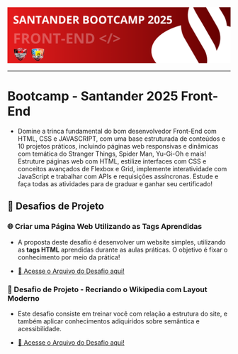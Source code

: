 <img src="./public/SantanderBootcampBanner.png" alt="Santander Bootcamp 2025">

---

# Bootcamp - Santander 2025 Front-End

- <p>Domine a trinca fundamental do bom desenvolvedor Front-End com HTML, CSS e JAVASCRIPT, com uma base estruturada de conteúdos e 10 projetos práticos, incluindo páginas web responsivas e dinâmicas com temática do Stranger Things, Spider Man, Yu-Gi-Oh e mais! Estruture páginas web com HTML, estilize interfaces com CSS e conceitos avançados de Flexbox e Grid, implemente interatividade com JavaScript e trabalhar com APIs e requisições assíncronas. Estude e faça todas as atividades para de graduar e ganhar seu certificado!</p>

## 🚀 Desafios de Projeto

### 🌐 Criar uma Página Web Utilizando as Tags Aprendidas
- A proposta deste desafio é desenvolver um website simples, utilizando as **tags HTML** aprendidas durante as aulas práticas. O objetivo é fixar o conhecimento por meio da prática!

- [📄 Acesse o Arquivo do Desafio aqui!](./Primeiros%20passos%20com%20HTML/Desafio%20de%20Projeto%20-%20Criando%20uma%20Página%20WEB/Criar%20Uma%20Página%20Web%20Utilizando%20as%20Tags%20Aprendidas.md)

### 🔄 Desafio de Projeto - Recriando o Wikipedia com Layout Moderno
- Este desafio consiste em treinar você com relação a estrutura do site, e também aplicar conhecimentos adiquiridos sobre semântica e acessibilidade.

- [📄 Acesse o Arquivo do Desafio aqui!](./Primeiros%20passos%20com%20HTML/Desafio%20de%20Projeto%20-%20Recriando%20o%20Wikipedia%20com%20Layout%20Moderno/Recriando%20o%20Wikipedia%20com%20Layout%20Moderno.md)